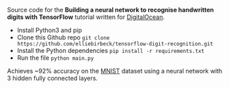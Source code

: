 Source code for the **Building a neural network to recognise handwritten digits with TensorFlow** tutorial written for [DigitalOcean](http://digitalocean.com/).

- Install Python3 and pip
- Clone this Github repo `git clone https://github.com/elliebirbeck/tensorflow-digit-recognition.git`
- Install the Python dependencies `pip install -r requirements.txt`
- Run the file `python main.py`

Achieves ~92% accuracy on the [MNIST](http://yann.lecun.com/exdb/mnist/) dataset using a neural network with 3 hidden fully connected layers.
